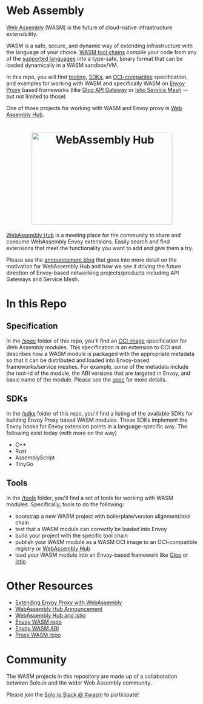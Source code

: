 # Web Assembly

[Web Assembly][wasm] (WASM) is the future of cloud-native infrastructure extensibility. 

WASM is a safe, secure, and dynamic way of extending infrastructure with the language of your choice. [WASM tool chains][wasm-toolchain] compile your code from any of the [supported languages][supported-lang] into a type-safe, binary format that can be loaded dynamically in a WASM sandbox/VM. 

In this repo, you will find [tooling](./tools), [SDKs](./sdks), an [OCI-compatible](./spec) specification, and examples for working with WASM and specifically WASM on [Envoy Proxy][envoy] based frameworks (like [Gloo API Gateway][gloo] or [Istio Service Mesh][istio] -- but not limited to those)

One of those projects for working with WASM and Envoy proxy is [Web Assembly Hub][web-assembly-hub].

<h1 align="center">
    <img src="https://github.com/solo-io/wasme/blob/master/docs/content/img/logo.png?raw=true" alt="WebAssembly Hub" width="371" height="242">
</h1>

[WebAssembly Hub][web-assembly-hub] is a meeting place for the community to share and consume WebAssembly Envoy extensions. Easily search and find extensions that meet the functionality you want to add and give them a try.

Please see the [announcement blog][announcement] that goes into more detail on the motivation for WebAssembly Hub and how we see it driving the future direction of Envoy-based networking projects/products including API Gateways and Service Mesh.

# In this Repo

## Specification

In the [/spec](./spec) folder of this repo, you'll find an [OCI image][oci] specification for Web Assembly modules. This specification is an extension to OCI and describes how a WASM module is packaged with the appropriate metadata so that it can be distributed and loaded into Envoy-based frameworks/service meshes. For example, some of the metadata include the root-id of the module, the ABI versions that are targeted in Envoy, and basic name of the module. Please see the [spec](./spec) for more details.

## SDKs

In the [/sdks](./sdks) folder of this repo, you'll find a listing of the available SDKs for building Envoy Proxy based WASM modules. These SDKs implement the Envoy hooks for Envoy extension points in a language-specific way. The following exist today (with more on the way)

* C++
* Rust
* AssemblyScript
* TinyGo

## Tools

In the [/tools](./tools) folder, you'll find a set of tools for working with WASM modules. Specifically, tools to do the following:

* bootstrap a new WASM project with boilerplate/version alignment/tool chain 
* test that a WASM module can correctly be loaded into Envoy
* build your project with the specific tool chain
* publish your WASM module as a WASM OCI image to an OCI-compatible registry or [WebAssembly Hub][web-assembly-hub]
* load your WASM module into an Envoy-based framework like [Gloo][gloo] or [Istio][istio]

# Other Resources

* [Extending Envoy Proxy with WebAssembly](https://www.solo.io/blog/webinar-recap-extending-envoy-with-web-assembly/)
* [WebAssembly Hub Announcement][announcement]
* [WebAssembly Hub and Istio][announcement-istio]
* [Envoy WASM repo](https://github.com/envoyproxy/envoy-wasm)
* [Envoy WASM ABI](https://github.com/proxy-wasm/spec)
* [Proxy WASM repo](https://github.com/proxy-wasm)

# Community

The WASM projects in this repository are made up of a collaboration between Solo.io and the wider Web Assembly community. 

Please join the [Solo.io Slack @ #wasm](https://slack.solo.io/) to participate!

[wasm]: http://webassembly.org
[envoy]: http://envoyproxy.io
[wasm-toolchain]: https://developer.mozilla.org/en-US/docs/WebAssembly/C_to_wasm#Emscripten_Environment_Setup
[supported-lang]: https://github.com/appcypher/awesome-wasm-langs
[web-assembly-hub]: https://webassemblyhub.io
[gloo]: https://gloo.solo.io
[istio]: https://istio.io
[oci]: https://github.com/opencontainers/image-spec/blob/master/spec.md
[announcement]: https://www.solo.io/blog/introducing-the-webassembly-hub-a-service-for-building-deploying-sharing-and-discovering-wasm/
[announcement-istio]: https://www.solo.io/blog/an-extended-and-improved-webassembly-hub-to-helps-bring-the-power-of-webassembly-to-envoy-and-istio/